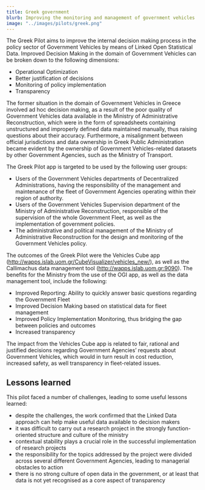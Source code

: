 ```yaml
---
title: Greek government
blurb: Improving the monitoring and management of government vehicles
image: "../images/pilots/greek.png"
---
```


The Greek Pilot aims to improve the internal decision making process in the policy sector of Government Vehicles by means of Linked Open Statistical Data. Improved Decision Making in the domain of Government Vehicles can be broken down to the following dimensions:

* Operational Optimization
* Better justification of decisions
* Monitoring of policy implementation
* Transparency

The former situation in the domain of Government Vehicles in Greece involved ad hoc decision making, as a result of the poor quality of Government Vehicles data available in the Ministry of Administrative Reconstruction, which were in the form of spreadsheets containing unstructured and improperly defined data maintained manually, thus raising questions about their accuracy. Furthermore, a misalignment between official jurisdictions and data ownership in Greek Public Administration became evident by the ownership of Government Vehicles-related datasets by other Government Agencies, such as the Ministry of Transport.

The Greek Pilot app is targeted to be used by the following user groups:

* Users of the Government Vehicles departments of Decentralized Administrations, having the responsibility of the management and maintenance of the fleet of Government Agencies operating within their region of authority.
* Users of the Government Vehicles Supervision department of the Ministry of Administrative Reconstruction, responsible of the supervision of the whole Government Fleet, as well as the implementation of government policies.
* The administrative and political management of the Ministry of Administrative Reconstruction for the design and monitoring of the Government Vehicles policy.

The outcomes of the Greek Pilot were the Vehicles Cube app (http://wapps.islab.uom.gr/CubeVisualizer/vehicles_new/), as well as the Callimachus data management tool (http://wapps.islab.uom.gr:9090). The benefits for the Ministry from the use of the OGI app, as well as the data management tool, include the following:

* Improved Reporting: Ability to quickly answer basic questions regarding the Government Fleet
* Improved Decision Making based on statistical data for fleet management
* Improved Policy Implementation Monitoring, thus bridging the gap between policies and outcomes
* Increased transparency

The impact from the Vehicles Cube app is related to fair, rational and justified decisions regarding Government Agencies’ requests about Government Vehicles, which would in turn result in cost reduction, increased safety, as well transparency in fleet-related issues.

## Lessons learned
This pilot faced a number of challenges, leading to some useful lessons learned:

* despite the challenges, the work confirmed that the Linked Data approach can help make useful data available to decision makers
* it was difficult to carry out a research project in the strongly function-oriented structure and culture of the ministry
* contextual stability plays a crucial role in the successful implementation of research projects
* the responsibility for the topics addressed by the project were divided across several different Government Agencies, leading to managerial obstacles to action
* there is no strong culture of open data in the government, or at least that data is not yet recognised as a core aspect of transparency
 